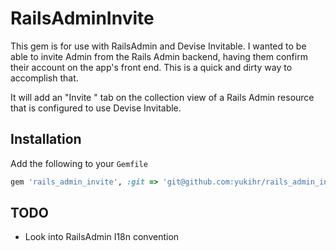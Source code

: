 # RailsAdminInvite

This gem is for use with RailsAdmin and Devise Invitable. I wanted to be able to invite Admin
from the Rails Admin backend, having them confirm their account on the app's front end. This is
a quick and dirty way to accomplish that.

It will add an "Invite <model name>" tab on the collection view of a Rails Admin resource that
is configured to use Devise Invitable.

## Installation

Add the following to your `Gemfile`

```ruby
gem 'rails_admin_invite', :git => 'git@github.com:yukihr/rails_admin_invite.git'
```

## TODO

- Look into RailsAdmin I18n convention

